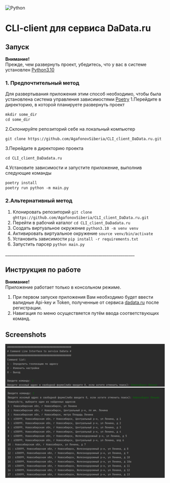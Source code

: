 ![Python](https://img.shields.io/badge/python-3670A0?style=for-the-badge&logo=python&logoColor=ffdd54)

# CLI-client для сервиса DaData.ru


## Запуск
**Внимание!**<br>
Прежде, чем развернуть проект, убедитесь, что у вас в системе установлен [Python3.10](https://www.python.org/downloads/)

### 1. Предпочтительный метод
Для развертывания приложения этим способ необходимо, чтобы была установлена система управления зависимостями [Poetry](https://python-poetry.org/docs/)
1.Перейдите в директорию, в которой планируете развернуть проект
```
mkdir some_dir
cd some_dir
```

2.Склонируйте репозиторий себе на локальный компьютер
```
git clone https://github.com/AgafonovSiberia/CLI_client_DaData.ru.git
```

3.Перейдите в директорию проекта 
```
cd CLI_client_DaDadata.ru
```

4.Установите зависимости и запустите приложение, выполнив следующие команды
```
poetry install
poetry run python -m main.py
```

### 2.Альтернативный метод
<ol>
  <li>Клонировать репозиторий <code>git clone ghttps://github.com/AgafonovSiberia/CLI_client_DaData.ru.git</code>
  <li>Перейти в рабочий каталог <code>cd CLI_client_DaDadata.ru</code>
  <li>Создать виртуальное окружение <code>python3.10 -m venv venv</code>
  <li>Активировать виртуальное окружение <code>source venv/bin/activate</code>
  <li>Установить зависимости <code>pip install -r requirements.txt</code>
  <li>Запустить парсер <code>python main.py</code>
</ol>
________________________________________________________________

## Инструкция по работе
**Внимание!**<br>
Приложение работает только в консольном режиме.

1. При первом запуске приложения Вам необходимо будет ввести валидные Api-key и Token, полученные от сервиса [dadata.ru](https://dadata.ru/) после регистрации.
2. Навигация по меню осуществяется путём ввода соответствующих команд.

## Screenshots

![alt text](https://github.com/AgafonovSiberia/cli_client_DaData.ru/blob/master/data/3.png)
![alt text](https://github.com/AgafonovSiberia/cli_client_DaData.ru/blob/master/data/4.png)
